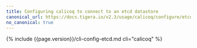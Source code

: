 ```yaml
---
title: Configuring calicoq to connect to an etcd datastore
canonical_url: https://docs.tigera.io/v2.3/usage/calicoq/configure/etcd
no_canonical: true
---
```


{% include {{page.version}}/cli-config-etcd.md cli="calicoq" %}


